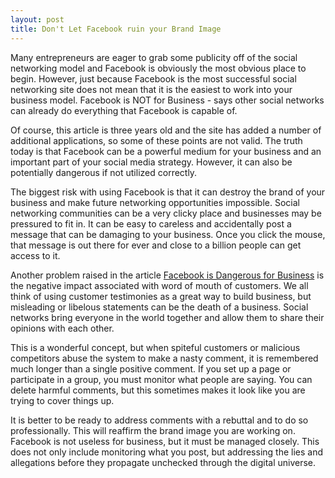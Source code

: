 ```yaml
---
layout: post
title: Don't Let Facebook ruin your Brand Image
---
```


Many entrepreneurs are eager to grab some publicity off of the social networking model and Facebook is obviously the most obvious place to begin. However, just because Facebook is the most successful social networking site does not mean that it is the easiest to work into your business model. Facebook is NOT for Business - says other social networks can already do everything that Facebook is capable of.

Of course, this article is three years old and the site has added a number of additional applications, so some of these points are not valid. The truth today is that Facebook can be a powerful medium for your business and an important part of your social media strategy. However, it can also be potentially dangerous if not utilized correctly.

The biggest risk with using Facebook is that it can destroy the brand of your business and make future networking opportunities impossible. Social networking communities can be a very clicky place and businesses may be pressured to fit in. It can be easy to careless and accidentally post a message that can be damaging to your business. Once you click the mouse, that message is out there for ever and close to a billion people can get access to it.

Another problem raised in the article <a href="http://www.apmdigital.co.uk/campaign-blog/facebook-is-dangerous/">Facebook is Dangerous for Business</a> is the negative impact associated with word of mouth of customers. We all think of using customer testimonies as a great way to build business, but misleading or libelous statements can be the death of a business. Social networks bring everyone in the world together and allow them to share their opinions with each other. 

This is a wonderful concept, but when spiteful customers or malicious competitors abuse the system to make a nasty comment, it is remembered much longer than a single positive comment. If you set up a page or participate in a group, you must monitor what people are saying.  You can delete harmful comments, but this sometimes makes it look like you are trying to cover things up.

It is better to be ready to address comments with a rebuttal and to do so professionally. This will reaffirm the brand image you are working on. Facebook is not useless for business, but it must be managed closely. This does not only include monitoring what you post, but addressing the lies and allegations before they propagate unchecked through the digital universe.
